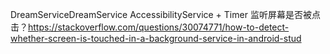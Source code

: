 

DreamServiceDreamService
AccessibilityService + Timer
监听屏幕是否被点击？https://stackoverflow.com/questions/30074771/how-to-detect-whether-screen-is-touched-in-a-background-service-in-android-stud